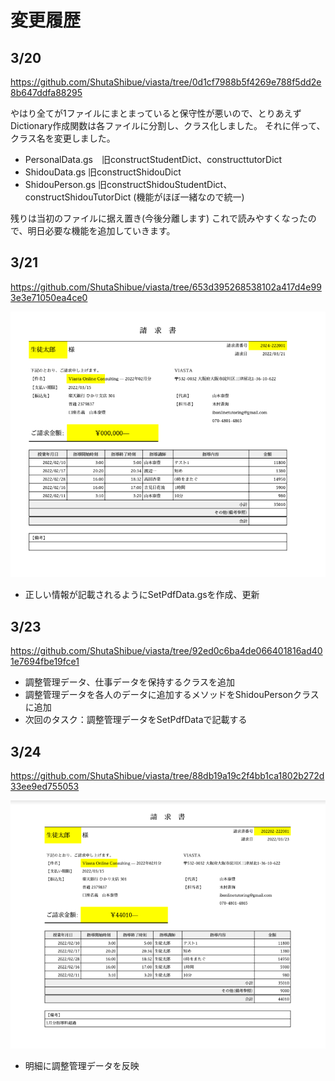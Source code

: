 # 変更履歴

## 3/20

<https://github.com/ShutaShibue/viasta/tree/0d1cf7988b5f4269e788f5dd2e8b647ddfa88295>

やはり全てが1ファイルにまとまっていると保守性が悪いので、とりあえずDictionary作成関数は各ファイルに分割し、クラス化しました。
それに伴って、クラス名を変更しました。

- PersonalData.gs　旧constructStudentDict、constructtutorDict
- ShidouData.gs  旧constructShidouDict
- ShidouPerson.gs  旧constructShidouStudentDict、constructShidouTutorDict (機能がほぼ一緒なので統一)

残りは当初のファイルに据え置き(今後分離します)
これで読みやすくなったので、明日必要な機能を追加していきます。

## 3/21

<https://github.com/ShutaShibue/viasta/tree/653d395268538102a417d4e993e3e71050ea4ce0>

![ss](img/README_2022-03-21-17-02-05.png)

- 正しい情報が記載されるようにSetPdfData.gsを作成、更新
  
## 3/23

  <https://github.com/ShutaShibue/viasta/tree/92ed0c6ba4de066401816ad401e7694fbe19fce1>

- 調整管理データ、仕事データを保持するクラスを追加
- 調整管理データを各人のデータに追加するメソッドをShidouPersonクラスに追加
- 次回のタスク：調整管理データをSetPdfDataで記載する
  
## 3/24

<https://github.com/ShutaShibue/viasta/tree/88db19a19c2f4bb1ca1802b272d33ee9ed755053>

![ss](img/README_2022-03-24-13-41-54.png)

- 明細に調整管理データを反映
